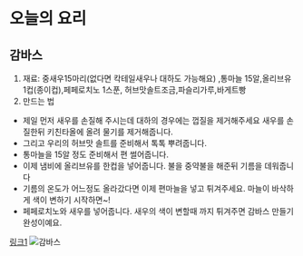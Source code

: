 # 오늘의 요리
## 감바스


1. 재료: 중새우15마리(없다면 칵테일새우나 대하도 가능해요) ,통마늘 15알,올리브유 1컵(종이컵),페페로치노 1스푼,
허브맛솔트조금,파슬리가루,바게트빵
2. 만드는 법
+ 제일 먼저 새우를 손질해 주시는데 대하의 경우에는 껍질을 제거해주세요
새우를 손질한뒤 키친타올에 올려 물기를 제거해줍니다.
+ 그리고 우리의 허브맛 솔트를 준비해서 톡톡 뿌려줍니다.
+ 통마늘을 15알 정도 준비해서 편 썰어줍니다.
+ 이제 냄비에 올리브유를 한컵을 넣어줍니다.
불을 중약불을 해준뒤 기름을 데워줍니다
+ 기름의 온도가 어느정도 올라갔다면 이제 편마늘을 넣고 튀겨주세요.
마늘이 바삭하게 색이 변하기 시작하면~!
+ 페페로치노와 새우를 넣어줍니다.
새우의 색이 변할때 까지 튀겨주면 감바스 만들기 완성이예요.

[링크1](https://www.10000recipe.com/recipe/6865421)
![감바스](https://recipe1.ezmember.co.kr/cache/recipe/2018/02/08/c725f3d5da7d74995b80140189fefaab1.jpg)